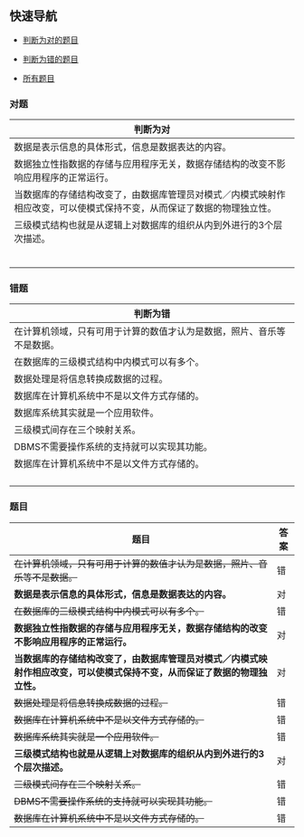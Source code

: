 ## 快速导航
- [判断为对的题目](#对题)

- [判断为错的题目](#错题)

- [所有题目](#题目)

### 对题
| 判断为对 |
| --- |
|数据是表示信息的具体形式，信息是数据表达的内容。|
|数据独立性指数据的存储与应用程序无关，数据存储结构的改变不影响应用程序的正常运行。|
|当数据库的存储结构改变了，由数据库管理员对模式／内模式映射作相应改变，可以使模式保持不变，从而保证了数据的物理独立性。|
|三级模式结构也就是从逻辑上对数据库的组织从内到外进行的3个层次描述。|
||
||
||
||
||
||

### 错题
| 判断为错 |
| --- |
|在计算机领域，只有可用于计算的数值才认为是数据，照片、音乐等不是数据。|
|在数据库的三级模式结构中内模式可以有多个。|
|数据处理是将信息转换成数据的过程。|
|数据库在计算机系统中不是以文件方式存储的。|
|数据库系统其实就是一个应用软件。|
|三级模式间存在三个映射关系。|
|DBMS不需要操作系统的支持就可以实现其功能。|
|数据库在计算机系统中不是以文件方式存储的。|
||
||
||
||

### 题目 
| 题目 | 答案 |
| --- | --- |
| ~~在计算机领域，只有可用于计算的数值才认为是数据，照片、音乐等不是数据。~~ | 错 |
| **数据是表示信息的具体形式，信息是数据表达的内容。** | 对 |
| ~~在数据库的三级模式结构中内模式可以有多个。~~ | 错 |
| **数据独立性指数据的存储与应用程序无关，数据存储结构的改变不影响应用程序的正常运行。** | 对 |
| **当数据库的存储结构改变了，由数据库管理员对模式／内模式映射作相应改变，可以使模式保持不变，从而保证了数据的物理独立性。** | 对 |
| ~~数据处理是将信息转换成数据的过程。~~ | 错 |
| ~~数据库在计算机系统中不是以文件方式存储的。~~ | 错 |
| ~~数据库系统其实就是一个应用软件。~~ | 错 |
| **三级模式结构也就是从逻辑上对数据库的组织从内到外进行的3个层次描述。** | 对 |
| ~~三级模式间存在三个映射关系。~~ | 错 |
| ~~DBMS不需要操作系统的支持就可以实现其功能。~~ | 错 |
| ~~数据库在计算机系统中不是以文件方式存储的。~~ | 错 |

